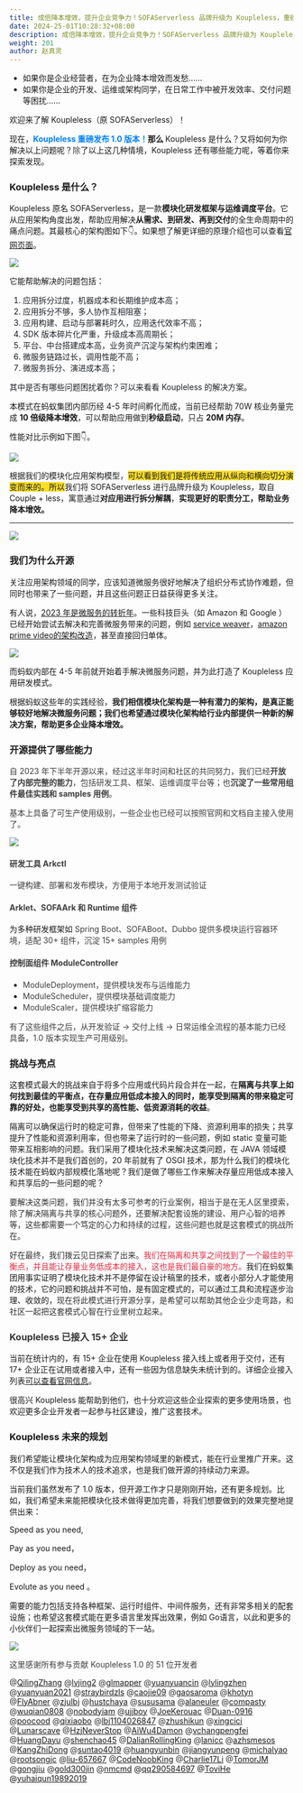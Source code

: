 ```yaml
---
title: 成倍降本增效，提升企业竞争力！SOFAServerless 品牌升级为 Koupleless，重磅发布 1.0 版本
date: 2024-25-01T10:28:32+08:00
description: 成倍降本增效，提升企业竞争力！SOFAServerless 品牌升级为 Koupleless，重磅发布 1.0 版本
weight: 201
author: 赵真灵
---
```


+ 如果你是企业经营者，在为企业降本增效而发愁……
+ 如果你是企业的开发、运维或架构同学，在日常工作中被开发效率、交付问题等困扰……

欢迎来了解 Koupleless（原 SOFAServerless）！



<font style="color:rgba(0, 0, 0, 0.9);">现在，</font>**<font style="color:rgb(0, 128, 255);">Koupleless 重磅发布 1.0 版本！</font>**那么**<font style="color:rgb(0, 128, 255);"> </font>**<font style="color:rgba(0, 0, 0, 0.9);">Koupleless 是什么？又将如何为你解决以上问题呢？</font><font style="color:rgb(62, 62, 62);">除</font><font style="color:rgba(0, 0, 0, 0.9);">了以上这几种情境，Koupleless 还有哪些能力呢，等着你来探索发现。</font>

### Koupleless 是什么？
Koupleless 原名 SOFAServerless，是一款**模块化研发框架与运维调度平台**。它从应用架构角度出发，帮助应用解决**从需求、到研发、再到交付**的全生命周期中的痛点问题。其最核心的架构图如下👇。如果想了解更详细的原理介绍也可以查看[官网页面](https://koupleless.gitee.io/docs/introduction/architecture/arch-principle/)。

![](https://intranetproxy.alipay.com/skylark/lark/0/2024/png/149473/1707035286839-42fd5620-6590-48da-a20e-fa15eab610fb.png)

它能帮助解决的问题包括：

1. <font style="color:rgb(31, 35, 40);">应用拆分过度，机器成本和长期维护成本高；</font>
2. <font style="color:rgb(31, 35, 40);">应用拆分不够，多人协作互相阻塞；</font>
3. <font style="color:rgb(31, 35, 40);">应用构建、启动与部署耗时久，应用迭代效率不高；</font>
4. <font style="color:rgb(31, 35, 40);">SDK 版本碎片化严重，升级成本高周期长；</font>
5. <font style="color:rgb(31, 35, 40);">平台、中台搭建成本高，业务资产沉淀与架构约束困难；</font>
6. <font style="color:rgb(31, 35, 40);">微服务链路过长，调用性能不高；</font>
7. <font style="color:rgb(31, 35, 40);">微服务拆分、演进成本高；</font>

<font style="color:rgb(31, 35, 40);"></font>

<font style="color:rgb(31, 35, 40);">其中是否有哪些问题困扰着你？可以来看看 Koupleless 的解决方案。</font>



本模式在蚂蚁集团内部历经 4-5 年时间孵化而成，当前已经帮助 70W 核业务量完成 **10 倍级降本增效**，可以帮助应用做到**秒级启动**，只占 **20M 内存**。

性能对比示例如下图👇。

![](https://intranetproxy.alipay.com/skylark/lark/0/2024/png/149473/1707036794921-0a99fd0e-b7b0-43c9-8ccd-4c43c6d44068.png)



根据我们的模块化应用架构模型，<font style="background-color:#FBDE28;">可以看到我们是将传统应用从纵向和横向切分演变而来的。所以</font>我们将 SOFAServerless 进行品牌升级为 Koupleless，取自 Couple + less，寓意通过**对应用进行拆分解耦**，**实现更好的职责分工，帮助业务降本增效。**

****

![](https://intranetproxy.alipay.com/skylark/lark/0/2024/png/149473/1707031881322-1752af50-a144-4fbb-8a37-84b1a5e2c33d.png)

### 我们为什么开源
关注应用架构领域的同学，应该知道微服务很好地解决了组织分布式协作难题，但同时也带来了一些问题，并且这些问题正日益获得更多关注。



有人说，[2023 年是微服务的转折年](https://thenewstack.io/year-in-review-was-2023-a-turning-point-for-microservices/)。一些科技巨头（如 Amazon 和 Google ）已经开始尝试去解决和完善微服务带来的问题，例如 [service weaver](https://serviceweaver.dev/)，[amazon prime video的架构改造](https://www.infoq.cn/article/nu2y3xiazg1cqianoxxa)，甚至直接回归单体。

![](https://intranetproxy.alipay.com/skylark/lark/0/2024/png/149473/1704353794300-e060d4ca-ef70-4095-bebb-f088bba8c849.png)

而蚂蚁内部在 4-5 年前就开始着手解决微服务问题，并为此打造了 Koupleless 应用研发模式。

根据蚂蚁这些年的实践经验，**我们相信模块化架构是一种有潜力的架构，是真正能够较好地解决微服务问题；我们也希望通过模块化架构给行业内部提供一种新的解决方案，帮助更多企业降本增效。**

### 开源提供了哪些能力
<font style="color:rgb(62, 62, 62);">自 2023 年下半年开源以来，经过这半年时间和社区的共同努力，我们已经</font>**<font style="color:rgb(62, 62, 62);">开放了内部完整的能力</font>**<font style="color:rgb(62, 62, 62);">，包括研发工具、框架、运维调度平台等；也</font>**<font style="color:rgb(62, 62, 62);">沉淀了一些常用组件最佳实践和 samples 用例</font>**<font style="color:rgb(62, 62, 62);">。</font>

<font style="color:rgb(62, 62, 62);">基本上具备了可生产使用级别，一些企业也已经可以按照官网和文档自主接入使用了。</font>

![](https://intranetproxy.alipay.com/skylark/lark/0/2024/png/149473/1704377966108-a16ff4b7-b44e-46e7-bf2e-c87779fd6683.png)

#### <font style="color:rgb(62, 62, 62);">研发工具 Arkctl</font>
<font style="color:rgb(62, 62, 62);">一键构建、部署和发布模块，方便用于本地开发测试验证</font>

#### <font style="color:rgb(62, 62, 62);">Arklet、SOFAArk 和 Runtime 组件</font>
为多种研发框架如 <font style="color:rgb(62, 62, 62);">Spring Boot、SOFABoot、Dubbo 提供多模块运行容器环境，适配 30+ 组件，沉淀 15+ samples 用例</font>

#### <font style="color:rgb(62, 62, 62);">控制面组件 ModuleController</font>
+ <font style="color:rgb(62, 62, 62);">ModuleDeployment，提供模块发布与运维能力</font>
+ <font style="color:rgb(62, 62, 62);">ModuleScheduler，提供模块基础调度能力</font>
+ <font style="color:rgb(62, 62, 62);">ModuleScaler，提供模块扩缩容能力</font>

<font style="color:rgb(62, 62, 62);">有了这些组件之后，从开发验证 -> 交付上线 -> 日常运维全流程的基本能力已经具备，1.0 版本实现生产可用级别。</font>

### 挑战与亮点
这套模式最大的挑战来自于将多个应用或代码片段合并在一起，在**隔离与共享上如何找到最佳的平衡点，在存量应用低成本接入的同时，能享受到隔离的带来稳定可靠的好处，也能享受到共享的高性能、低资源消耗的收益**。

隔离可以确保运行时的稳定可靠，但带来了性能的下降、资源利用率的损失；共享提升了性能和资源利用率，但也带来了运行时的一些问题，例如 static 变量可能带来互相影响的问题。我们采用了模块化技术来解决这类问题，在 JAVA 领域模块化技术并不是我们首创的，20 年前就有了 OSGI 技术，那为什么我们的模块化技术能在蚂蚁内部规模化落地呢？我们是做了哪些工作来解决存量应用低成本接入和共享后的一些问题的呢？



<font style="color:rgb(48, 48, 48);">要解决这类问题，我们并没有太多可参考的行业案例，相当于是在无人区里摸索，除了解决隔离与共享的核心问题外，还要解决配套设施的建设、用户心智的培养等，这些都需要一个笃定的心力和持续的过程，这些问题也就是这套模式的挑战所在。</font>

<font style="color:rgb(48, 48, 48);"></font>

<font style="color:rgb(48, 48, 48);">好在最终，我们拨云见日探索了出来。</font><font style="color:#DF2A3F;">我们在隔离和共享之间找到了一个最佳的平衡点，并且能让存量业务低成本的接入，这也是我们最自豪的地方。</font>我们在蚂蚁集团用事实证明了模块化技术并不是停留在设计稿里的技术，或者小部分人才能使用的技术，它的问题和挑战并不可怕，是有固定模式的，可以通过工具和流程逐步治理、收敛的，<font style="color:rgb(48, 48, 48);">现在将此模式进行开源分享，是希望可以帮助其他企业少走弯路，和社区一起把这套模式心智在行业里树立起来。</font>

### <font style="color:rgb(53, 53, 53);">Koupleless 已接入 15+ 企业</font>
当前在统计内的，有 15+ 企业在使用 Koupleless 接入线上或者用于交付，还有17+ 企业正在试用或者接入中，还有一些因为信息缺失未统计到的。详细企业接入列表[可以查看官网信息](https://koupleless.gitee.io/user-cases/all-users/)。

很高兴 Koupleless 能帮助到他们，也十分欢迎这些企业探索的更多使用场景，也欢迎更多企业开发者一起参与社区建设，推广这套技术。

### Koupleless 未来的规划
我们希望能让模块化架构成为应用架构领域里的新模式，能在行业里推广开来。这不仅是我们作为技术人的技术追求，也是我们做开源的持续动力来源。

当前我们虽然发布了 1.0 版本，但开源工作才只是刚刚开始，还有更多规划。比如，我们希望未来能把模块化技术做得更加完善，将我们想要做到的效果完整地提供出来：

Speed as you need,

Pay as you need，

Deploy as you need，

Evolute as you need 。

需要的能力包括支持各种框架、运行时组件、中间件服务，还有非常多相关的配套设施；也希望这套模式能在更多语言里发挥出效果，例如 Go语言，以此和更多的小伙伴们一起探索出微服务领域的下一站。

![](https://intranetproxy.alipay.com/skylark/lark/0/2024/png/149473/1707053801967-5f7f9e92-ca46-4b03-a5d5-2e12e7af46f8.png)

<font style="color:rgb(62, 62, 62);"></font>

<font style="color:rgb(62, 62, 62);">这里感谢所有参与贡献 Koupleless 1.0 的 51 位开发者</font>

<font style="color:rgb(51, 51, 51);">@</font>[QilingZhang](https://github.com/QilingZhang)<font style="color:rgb(51, 51, 51);"> @</font>[lvjing2](https://github.com/lvjing2)<font style="color:rgb(51, 51, 51);"> @</font>[glmapper](https://github.com/glmapper)<font style="color:rgb(51, 51, 51);"> @</font>[yuanyuancin](https://github.com/yuanyuancin)<font style="color:rgb(51, 51, 51);"> @</font>[lylingzhen](https://github.com/lylingzhen)<font style="color:rgb(51, 51, 51);"> @</font>[yuanyuan2021](https://github.com/yuanyuan2021)<font style="color:rgb(51, 51, 51);"> @</font>[straybirdzls](https://github.com/straybirdzls)<font style="color:rgb(51, 51, 51);"> @</font>[caojie09](https://github.com/caojie09)<font style="color:rgb(51, 51, 51);"> @</font>[gaosaroma](https://github.com/gaosaroma)<font style="color:rgb(51, 51, 51);"> @</font>[khotyn](https://github.com/khotyn)<font style="color:rgb(51, 51, 51);"> @</font>[FlyAbner](https://github.com/FlyAbner)<font style="color:rgb(51, 51, 51);"> @</font>[zjulbj](https://github.com/zjulbj)<font style="color:rgb(51, 51, 51);"> @</font>[hustchaya](https://github.com/hustchaya)<font style="color:rgb(51, 51, 51);"> @</font>[sususama](https://github.com/sususama)<font style="color:rgb(51, 51, 51);"> @</font>[alaneuler](https://github.com/alaneuler)<font style="color:rgb(51, 51, 51);"> @</font>[compasty](https://github.com/compasty)<font style="color:rgb(51, 51, 51);"> @</font>[wuqian0808](https://github.com/wuqian0808)<font style="color:rgb(51, 51, 51);"> @</font>[nobodyiam](https://github.com/nobodyiam)<font style="color:rgb(51, 51, 51);"> @</font>[ujjboy](https://github.com/ujjboy)<font style="color:rgb(51, 51, 51);"> @</font>[JoeKerouac](https://github.com/JoeKerouac)<font style="color:rgb(51, 51, 51);"> @</font>[Duan-0916](https://github.com/Duan-0916)<font style="color:rgb(51, 51, 51);"> @</font>[poocood](https://github.com/poocood)<font style="color:rgb(51, 51, 51);"> @</font>[qixiaobo](https://github.com/qixiaobo)<font style="color:rgb(51, 51, 51);"> @</font>[lbj1104026847](https://github.com/lbj1104026847)<font style="color:rgb(51, 51, 51);"> @</font>[zhushikun](https://github.com/zhushikun)<font style="color:rgb(51, 51, 51);"> @</font>[xingcici](https://github.com/xingcici)<font style="color:rgb(51, 51, 51);"> @</font>[Lunarscave](https://github.com/Lunarscave)<font style="color:rgb(51, 51, 51);"> @</font>[HzjNeverStop](https://github.com/HzjNeverStop)<font style="color:rgb(51, 51, 51);"> @</font>[AiWu4Damon](https://github.com/AiWu4Damon)<font style="color:rgb(51, 51, 51);"> @</font>[vchangpengfei](https://github.com/vchangpengfei)<font style="color:rgb(51, 51, 51);"> @</font>[HuangDayu](https://github.com/HuangDayu)<font style="color:rgb(51, 51, 51);"> @</font>[shenchao45](https://github.com/shenchao45)<font style="color:rgb(51, 51, 51);"> @</font>[DalianRollingKing](https://github.com/DalianRollingKing)<font style="color:rgb(51, 51, 51);"> @</font>[lanicc](https://github.com/lanicc)<font style="color:rgb(51, 51, 51);"> @</font>[azhsmesos](https://github.com/azhsmesos)<font style="color:rgb(51, 51, 51);"> @</font>[KangZhiDong](https://github.com/KangZhiDong)<font style="color:rgb(51, 51, 51);"> @</font>[suntao4019](https://github.com/suntao4019)<font style="color:rgb(51, 51, 51);"> @</font>[huangyunbin](https://github.com/huangyunbin)<font style="color:rgb(51, 51, 51);"> @</font>[jiangyunpeng](https://github.com/jiangyunpeng)<font style="color:rgb(51, 51, 51);"> @</font>[michalyao](https://github.com/michalyao)<font style="color:rgb(51, 51, 51);"> @</font>[rootsongjc](https://github.com/rootsongjc)<font style="color:rgb(51, 51, 51);"> @</font>[liu-657667](https://github.com/liu-657667)<font style="color:rgb(51, 51, 51);"> @</font>[CodeNoobKing](https://github.com/CodeNoobKing)<font style="color:rgb(51, 51, 51);"> @</font>[Charlie17Li](https://github.com/Charlie17Li)<font style="color:rgb(51, 51, 51);"> @</font>[TomorJM](https://github.com/TomorJM)<font style="color:rgb(51, 51, 51);"> @</font>[gongjiu](https://github.com/gongjiu)<font style="color:rgb(51, 51, 51);"> @</font>[gold300jin](https://github.com/gold300jin)<font style="color:rgb(51, 51, 51);"> @</font>[nmcmd](https://github.com/nmcmd) @[qq290584697](https://github.com/qq290584697) @[ToviHe](https://github.com/ToviHe) @[yuhaiqun19892019](https://github.com/yuhaiqun19892019)

